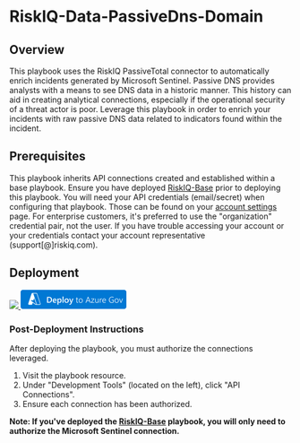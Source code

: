 # RiskIQ-Data-PassiveDns-Domain

## Overview
This playbook uses the RiskIQ PassiveTotal connector to automatically enrich incidents generated by Microsoft Sentinel. Passive DNS provides analysts with a means to see DNS data in a historic manner. This history can aid in creating analytical connections, especially if the operational security of a threat actor is poor. Leverage this playbook in order to enrich your incidents with raw passive DNS data related to indicators found within the incident.

## Prerequisites
This playbook inherits API connections created and established within a base playbook. Ensure you have deployed [RiskIQ-Base](https://raw.githubusercontent.com/Azure/Azure-Sentinel/master/Solutions/RiskIQ/Playbooks/RiskIQ-Base/azuredeploy.json) prior to deploying this playbook. You will need your API credentials (email/secret) when configuring that playbook. Those can be found on your [account settings](https://community.riskiq.com/settings) page. For enterprise customers, it's preferred to use the "organization" credential pair, not the user. If you have trouble accessing your account or your credentials contact your account representative (support[@]riskiq.com).

## Deployment

<a href="https://portal.azure.com/#create/Microsoft.Template/uri/https%3A%2F%2Fraw.githubusercontent.com%2FAzure%2FAzure-Sentinel%2Fmaster%2FSolutions%2FRiskIQ%2FPlaybooks%2FRiskIQ-Data-PassiveDns-Domain%2Fazuredeploy.json" target="_blank">
    <img src="https://aka.ms/deploytoazurebutton"/>
</a>
<a href="https://portal.azure.us/#create/Microsoft.Template/uri/https%3A%2F%2Fraw.githubusercontent.com%2FAzure%2FAzure-Sentinel%2Fmaster%2FSolutions%2FRiskIQ%2FPlaybooks%2FRiskIQ-Data-PassiveDns-Domain%2Fazuredeploy.json" target="_blank">
    <img src="https://raw.githubusercontent.com/Azure/azure-quickstart-templates/master/1-CONTRIBUTION-GUIDE/images/deploytoazuregov.png"/>
</a>

### Post-Deployment Instructions
After deploying the playbook, you must authorize the connections leveraged.

1. Visit the playbook resource.
2. Under "Development Tools" (located on the left), click "API Connections".
3. Ensure each connection has been authorized.

**Note: If you've deployed the [RiskIQ-Base](https://raw.githubusercontent.com/Azure/Azure-Sentinel/master/Solutions/RiskIQ/Playbooks/RiskIQ-Base/azuredeploy.json) playbook, you will only need to authorize the Microsoft Sentinel connection.**